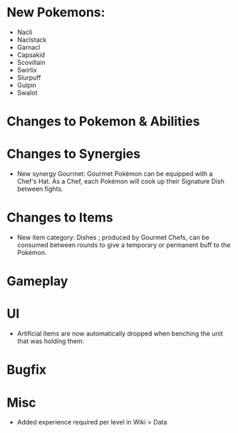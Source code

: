 # New Pokemons:

- Nacli
- Naclstack
- Garnacl
- Capsakid
- Scovillain
- Swirlix
- Slurpuff
- Gulpin
- Swalot

# Changes to Pokemon & Abilities

# Changes to Synergies

- New synergy Gourmet: Gourmet Pokémon can be equipped with a Chef's Hat. As a Chef, each Pokémon will cook up their Signature Dish between fights.

# Changes to Items

- New item category: Dishes ; produced by Gourmet Chefs, can be consumed between rounds to give a temporary or permanent buff to the Pokémon.

# Gameplay

# UI

- Artificial items are now automatically dropped when benching the unit that was holding them.

# Bugfix

# Misc

- Added experience required per level in Wiki > Data
